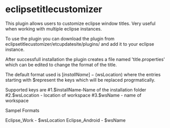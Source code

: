 eclipsetitlecustomizer
======================

This plugin allows users to customize eclipse window titles. Very useful when working with multiple eclipse instances.

To use the plugin you can download the plugin from eclipsetitlecustomizer/etcupdatesite/plugins/ and add it to your eclipse instance.

After successfull installation the plugin creates a file named 'title.properties' which can be edited to change the 
format of the title.

The default format used is [$installName] - ($wsLocation) where the entries starting with $represent the keys which will 
be replaced progrmatically. 


Supported keys are 
#1.$installName-Name of the installation folder
#2.$wsLocation - location of workspace
#3.$wsName - name of workspace


Sampel Formats

Eclipse_Work - $wsLocation
Eclipse_Android - $wsName


